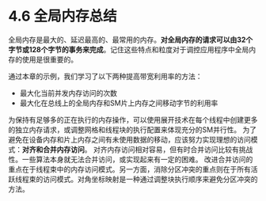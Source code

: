 # 4.6 全局内存总结

全局内存是最大的、延迟最高的、最常用的内存。**对全局内存的请求可以由32个字节或128个字节的事务来完成**。记住这些特点和粒度对于调控应用程序中全局内存的使用是很重要的。

通过本章的示例，我们学习了以下两种提高带宽利用率的方法：

* 最大化当前并发内存访问的次数
* 最大化在总线上的全局内存和SM片上内存之间移动字节的利用率

为保持有足够多的正在执行的内存操作，可以使用展开技术在每个线程中创建更多的独立内存请求，或调整网格和线程块的执行配置来体现充分的SM并行性。
为了避免在设备内存和片上内存之间有未使用数据的移动，应该努力实现理想的访问模式：**对齐和合并内存访问**。
对齐内存访问相对容易，但有时合并访问比较有挑战性。一些算法本身就无法合并访问，或实现起来有一定的困难。
改进合并访问的重点在于线程束中的内存访问模式。另一方面，消除分区冲突的重点则在于所有活跃线程束的访问模式。对角坐标映射是一种通过调整块执行顺序来避免分区冲突的方法。
